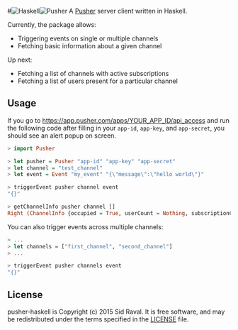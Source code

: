 #![Haskell](https://raw.githubusercontent.com/sidraval/pusher-haskell/master/assets/haskell.png)![Pusher](https://raw.githubusercontent.com/sidraval/pusher-haskell/master/assets/pusher.png)
A [Pusher](http://www.pusher.com) server client written in Haskell.

Currently, the package allows:

* Triggering events on single or multiple channels
* Fetching basic information about a given channel

Up next:

* Fetching a list of channels with active subscriptions
* Fetching a list of users present for a particular channel

## Usage
If you go to https://app.pusher.com/apps/YOUR_APP_ID/api_access and run the
following code after filling in your `app-id`, `app-key`, and `app-secret`, you
should see an alert popup on screen.

```haskell
> import Pusher

> let pusher = Pusher "app-id" "app-key" "app-secret"
> let channel = "test_channel"
> let event = Event "my_event" "{\"message\":\"hello world\"}"

> triggerEvent pusher channel event
"{}"

> getChannelInfo pusher channel []
Right (ChannelInfo {occupied = True, userCount = Nothing, subscriptionCount = Nothing})
```

You can also trigger events across multiple channels:
```haskell
> ...
> let channels = ["first_channel", "second_channel"]
> ...

> triggerEvent pusher channels event
"{}"
```

License
-------

pusher-haskell is Copyright (c) 2015 Sid Raval. It is free software, and may be
redistributed under the terms specified in the [LICENSE] file.

[LICENSE]: /LICENSE

